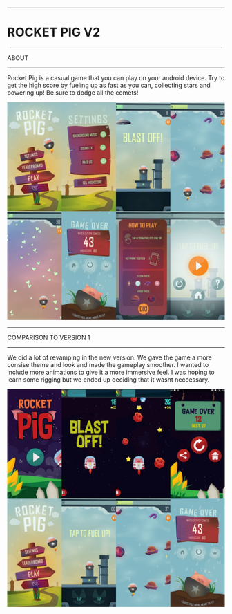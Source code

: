 _____________________________________________________________________________________
# ROCKET PIG V2

_____________________________________________________________________________________
ABOUT
__________________
Rocket Pig is a casual game that you can play on your android device. Try to get the high score by fueling up as fast as you can, collecting stars and powering up! Be sure to dodge all the comets!

<img src="https://github.com/ManishaW/RocketPigRevamped/blob/master/Screenshots/allScreens3.jpg" >

_____________________________________________________________________________________
COMPARISON TO VERSION 1
__________________
We did a lot of revamping in the new version. We gave the game a more consise theme and look and made the gameplay smoother. I wanted to include more animations to give it a more immersive feel. I was hoping to learn some rigging but we ended up deciding that it wasnt neccessary. 

<img src="https://github.com/ManishaW/RocketPigRevamped/blob/master/Screenshots/comparison.jpg" >

